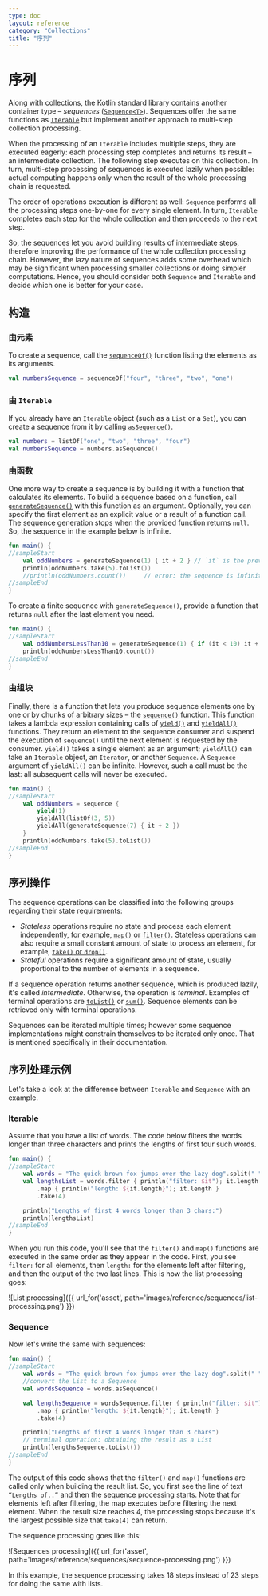 ```yaml
---
type: doc
layout: reference
category: "Collections"
title: "序列"
---
```


# 序列

Along with collections, the Kotlin standard library contains another container type – _sequences_ ([`Sequence<T>`](https://kotlinlang.org/api/latest/jvm/stdlib/kotlin.sequences/-sequence/index.html)).
Sequences offer the same functions as [`Iterable`](https://kotlinlang.org/api/latest/jvm/stdlib/kotlin.collections/-iterable/index.html) but implement another approach to multi-step collection processing.

When the processing of an `Iterable` includes multiple steps, they are executed eagerly: each processing step completes and returns its result – an intermediate collection.
The following step executes on this collection. In turn, multi-step processing of sequences is executed lazily when possible: actual computing happens only when the result of the whole processing chain is requested. 

The order of operations execution is different as well: `Sequence` performs all the processing steps one-by-one for every single element.
In turn, `Iterable` completes each step for the whole collection and then proceeds to the next step. 

So, the sequences let you avoid building results of intermediate steps, therefore improving the performance of the whole collection processing chain.
However, the lazy nature of sequences adds some overhead which may be significant when processing smaller collections or doing simpler computations.
Hence, you should consider both `Sequence` and `Iterable` and decide which one is better for your case.

## 构造

### 由元素
To create a sequence, call the [`sequenceOf()`](https://kotlinlang.org/api/latest/jvm/stdlib/kotlin.sequences/sequence-of.html) function listing the elements as its arguments.

<div class="sample" markdown="1" theme="idea" data-highlight-only>

```kotlin
val numbersSequence = sequenceOf("four", "three", "two", "one")
```
</div>

### 由 `Iterable`
If you already have an `Iterable` object (such as a `List` or a `Set`), you can create a sequence from it by calling [`asSequence()`](https://kotlinlang.org/api/latest/jvm/stdlib/kotlin.collections/as-sequence.html).

<div class="sample" markdown="1" theme="idea" data-highlight-only>

```kotlin
val numbers = listOf("one", "two", "three", "four")
val numbersSequence = numbers.asSequence()

```
</div>

### 由函数
One more way to create a sequence is by building it with a function that calculates its elements.
To build a sequence based on a function, call [`generateSequence()`](https://kotlinlang.org/api/latest/jvm/stdlib/kotlin.sequences/generate-sequence.html) with this function as an argument.
Optionally, you can specify the first element as an explicit value or a result of a function call.
The sequence generation stops when the provided function returns `null`. So, the sequence in the example below is infinite.

<div class="sample" markdown="1" theme="idea" data-min-compiler-version="1.3">

```kotlin
fun main() {
//sampleStart
    val oddNumbers = generateSequence(1) { it + 2 } // `it` is the previous element
    println(oddNumbers.take(5).toList())
    //println(oddNumbers.count())     // error: the sequence is infinite
//sampleEnd
}
```
</div>

To create a finite sequence with `generateSequence()`, provide a function that returns `null` after the last element you need.

<div class="sample" markdown="1" theme="idea" data-min-compiler-version="1.3">

```kotlin
fun main() {
//sampleStart
    val oddNumbersLessThan10 = generateSequence(1) { if (it < 10) it + 2 else null }
    println(oddNumbersLessThan10.count())
//sampleEnd
}
```
</div>

### 由组块

Finally, there is a function that lets you produce sequence elements one by one or by chunks of arbitrary sizes – the [`sequence()`](https://kotlinlang.org/api/latest/jvm/stdlib/kotlin.sequences/sequence.html) function.
This function takes a lambda expression containing calls of [`yield()`](https://kotlinlang.org/api/latest/jvm/stdlib/kotlin.sequences/-sequence-scope/yield.html) and [`yieldAll()`](https://kotlinlang.org/api/latest/jvm/stdlib/kotlin.sequences/-sequence-scope/yield-all.html) functions.
They return an element to the sequence consumer and suspend the execution of `sequence()` until the next element is requested by the consumer.
`yield()` takes a single element as an argument; `yieldAll()` can take an `Iterable` object, an `Iterator`, or another `Sequence`. A `Sequence` argument of `yieldAll()` can be infinite. However, such a call must be the last: all subsequent calls will never be executed.

<div class="sample" markdown="1" theme="idea" data-min-compiler-version="1.3">

```kotlin
fun main() {
//sampleStart
    val oddNumbers = sequence {
        yield(1)
        yieldAll(listOf(3, 5))
        yieldAll(generateSequence(7) { it + 2 })
    }
    println(oddNumbers.take(5).toList())
//sampleEnd
}
```
</div>

## 序列操作

The sequence operations can be classified into the following groups regarding their state requirements:

* _Stateless_ operations require no state and process each element independently, for example, [`map()`](collection-transformations.html#映射) or [`filter()`](collection-filtering.html).
   Stateless operations can also require a small constant amount of state to process an element, for example, [`take()` or `drop()`](collection-parts.html).
* _Stateful_ operations require a significant amount of state, usually proportional to the number of elements in a sequence.

If a sequence operation returns another sequence, which is produced lazily, it's called _intermediate_.
Otherwise, the operation is _terminal_. Examples of terminal operations are [`toList()`](constructing-collections.html#复制) or [`sum()`](collection-aggregate.html). Sequence elements can be retrieved only with terminal operations.

Sequences can be iterated multiple times; however some sequence implementations might constrain themselves to be iterated only once. That is mentioned specifically in their documentation.

## 序列处理示例

Let's take a look at the difference between `Iterable` and `Sequence` with an example. 

### Iterable

Assume that you have a list of words. The code below filters the words longer than three characters and prints the lengths of first four such words.

<div class="sample" markdown="1" theme="idea" data-min-compiler-version="1.3">

```kotlin
fun main() {    
//sampleStart
    val words = "The quick brown fox jumps over the lazy dog".split(" ")
    val lengthsList = words.filter { println("filter: $it"); it.length > 3 }
        .map { println("length: ${it.length}"); it.length }
        .take(4)

    println("Lengths of first 4 words longer than 3 chars:")
    println(lengthsList)
//sampleEnd
}
```
</div>

When you run this code, you'll see that the `filter()` and `map()` functions are executed in the same order as they appear in the code.
First, you see `filter:` for all elements, then `length:` for the elements left after filtering, and then the output of the two last lines. 
This is how the list processing goes:

![List processing]({{ url_for('asset', path='images/reference/sequences/list-processing.png') }})

### Sequence

Now let's write the same with sequences:

<div class="sample" markdown="1" theme="idea" data-min-compiler-version="1.3">

```kotlin
fun main() {
//sampleStart
    val words = "The quick brown fox jumps over the lazy dog".split(" ")
    //convert the List to a Sequence
    val wordsSequence = words.asSequence()

    val lengthsSequence = wordsSequence.filter { println("filter: $it"); it.length > 3 }
        .map { println("length: ${it.length}"); it.length }
        .take(4)

    println("Lengths of first 4 words longer than 3 chars")
    // terminal operation: obtaining the result as a List
    println(lengthsSequence.toList())
//sampleEnd
}
```
</div>

The output of this code shows that the `filter()` and `map()` functions are called only when building the result list.
So, you first see the line of text `“Lengths of..”` and then the sequence processing starts.
Note that for elements left after filtering, the map executes before filtering the next element.
When the result size reaches 4, the processing stops because it's the largest possible size that `take(4)` can return.

The sequence processing goes like this:

![Sequences processing]({{ url_for('asset', path='images/reference/sequences/sequence-processing.png') }})

In this example, the sequence processing takes 18 steps instead of 23 steps for doing the same with lists.
